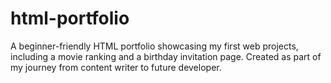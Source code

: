 # html-portfolio
A beginner-friendly HTML portfolio showcasing my first web projects, including a movie ranking and a birthday invitation page. Created as part of my journey from content writer to future developer.
